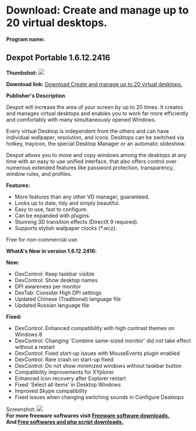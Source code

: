 # Download: Create and manage up to 20 virtual desktops.

**Program name:**

## Dexpot Portable 1.6.12.2416

  
**Thumbshot:** ![](http://www.freewarefiles.com/screenshot/dexpot14_md.gif)   
  
**Download link:** [Download Create and manage up to 20 virtual desktops.](http://freesoftwares.boysofts.com/Dexpot_program_23233.html)  
  


**Publisher's Description**  
  


Dexpot will increase the area of your screen by up to 20 times. It creates and manages virtual desktops and enables you to work far more efficiently and comfortably with many simultaneously opened Windows. 

Every virtual Desktop is independent from the others and can have individual wallpaper, resolution, and icons. Desktops can be switched via hotkey, trayicon, the special Desktop Manager or an automatic slideshow. 

Dexpot allows you to move and copy windows among the desktops at any time with an easy to use unified interface, that also offers control over numerous extended features like password protection, transparency, window rules, and profiles. 

**Features:**

  * More features than any other VD manager, guaranteed. 
  * Looks up to date, tidy and simply beautiful. 
  * Easy to use, fast to configure. 
  * Can be expanded with plugins. 
  * Stunning 3D transition effects (DirectX 9 required). 
  * Supports stylish wallpaper clocks (*.wcz). 

Free for non-commercial use.

**WhatA's New in version 1.6.12.2416:**

**New:**

  * DexControl: Keep taskbar visible 
  * DexControl: Show desktop names 
  * DPI awareness per monitor 
  * DexTab: Consider High DPI settings 
  * Updated Chinese (Traditional) language file 
  * Updated Russian language file 

**Fixed:**

  * DexControl: Enhanced compatibility with high contrast themes on Windows 8 
  * DexControl: Changing 'Combine same-sized monitor' did not take effect without a restart 
  * DexControl: Fixed start-up issues with MouseEvents plugin enabled 
  * DexControl: Rare crash on start-up fixed 
  * DexControl: Do not show minimized windows without taskbar button 
  * Compatibility improvements for XYplorer 
  * Enhanced icon recovery after Explorer restart 
  * Fixed 'Select all items' in Desktop Windows 
  * Improved Skype compatibility 
  * Fixed issues when changing switching sounds in Configure Desktops 

  
  
Screenshot: ![](http://www.freewarefiles.com/screenshot/dexpot14.gif)   
**For more freeware softwares visit [Freeware software downloads.](http://freesoftwares.boysofts.com/)**   
**And [Free softwares and php script downloads.](http://www.boysofts.com/)**

